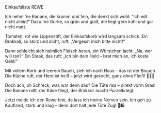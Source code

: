 Einkaufsliste REWE

Ich nehm ’ne Banane, die krumm und fein,
die denkt sich wohl: "Ich will nicht allein!"
Dazu 'ne Gurke, so grün und glatt,
die liegt gern kühl und gar nicht matt.

Tomaten, rot wie Lippenstift,
der Einkaufskorb wird langsam schick.
Ein Brokkoli, so stolz und dicht,
ruft: „Vergesst mich bitte nicht!“

Dann schleicht sich heimlich Fleisch heran,
ein Würstchen lacht: „Na, wer will ran?“
Ein Steak, das ruft: „Ich bin dein Held –
brat mich an, ich koste Geld!“

Mit vollem Korb und leerem Bauch,
zieh ich nach Haus – das ist der Brauch.
Die Küche ruft, der Herd ist heiß –
jetzt wird gekocht, ganz ohne Fleiß! 🍳🛒😄

Doch ach, oh Schreck, was war denn das?
Die Tüte riss – direkt vorm Gras!
Die Banane rollt, der Käse fliegt,
der Brokkoli macht Purzelkriegt.

Jetzt meide ich den Rewe fein,
da lass ich meine Nerven sein.
Ich geh zu Kaufland, stark und klug –
denn dort hält jede Tüte Zug! 💪🛍️
